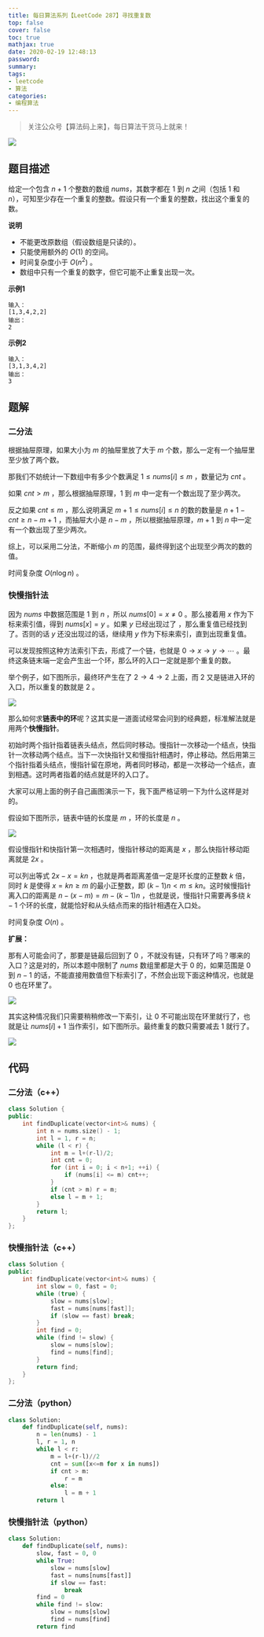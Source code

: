 ```yaml
---
title: 每日算法系列【LeetCode 287】寻找重复数
top: false
cover: false
toc: true
mathjax: true
date: 2020-02-19 12:48:13
password:
summary:
tags:
- leetcode
- 算法
categories:
- 编程算法
---
```


> 关注公众号【算法码上来】，每日算法干货马上就来！

![](/medias/contact.jpg)

## 题目描述
给定一个包含 $n + 1$ 个整数的数组 $nums$，其数字都在 $1$ 到 $n$ 之间（包括 $1$ 和 $n$），可知至少存在一个重复的整数。假设只有一个重复的整数，找出这个重复的数。

**说明**
* 不能更改原数组（假设数组是只读的）。
* 只能使用额外的 $O(1)$ 的空间。
* 时间复杂度小于 $O(n^2)$ 。
* 数组中只有一个重复的数字，但它可能不止重复出现一次。

**示例1**
```text
输入：
[1,3,4,2,2]
输出：
2
```

**示例2**
```text
输入：
[3,1,3,4,2]
输出：
3
```

## 题解
### 二分法
根据抽屉原理，如果大小为 $m$ 的抽屉里放了大于 $m$ 个数，那么一定有一个抽屉里至少放了两个数。

那我们不妨统计一下数组中有多少个数满足 $1 \le nums[i] \le m$ ，数量记为 $cnt$ 。

如果 $cnt > m$ ，那么根据抽屉原理，$1$ 到 $m$ 中一定有一个数出现了至少两次。

反之如果 $cnt \le m$ ，那么说明满足 $m+1 \le nums[i] \le n$ 的数的数量是 $n+1-cnt \ge n-m+1$ ，而抽屉大小是 $n-m$ ，所以根据抽屉原理，$m+1$ 到 $n$ 中一定有一个数出现了至少两次。

综上，可以采用二分法，不断缩小 $m$ 的范围，最终得到这个出现至少两次的数的值。

时间复杂度 $O(n \log n)$ 。

### 快慢指针法
因为 $nums$ 中数据范围是 $1$ 到 $n$ ，所以 $nums[0] = x \neq 0$ 。那么接着用 $x$ 作为下标来索引值，得到 $nums[x] = y$ 。如果 $y$ 已经出现过了 ，那么重复值已经找到了。否则的话 $y$ 还没出现过的话，继续用 $y$ 作为下标来索引，直到出现重复值。

可以发现按照这种方法索引下去，形成了一个链，也就是 $0 \to x \to y \to \cdots$ 。最终这条链末端一定会产生出一个环，那么环的入口一定就是那个重复的数。

举个例子，如下图所示，最终环产生在了 $2 \to 4 \to 2$ 上面，而 $2$ 又是链进入环的入口，所以重复的数就是 $2$ 。

![](1.png)

那么如何求**链表中的环**呢？这其实是一道面试经常会问到的经典题，标准解法就是用两个**快慢指针**。

初始时两个指针指着链表头结点，然后同时移动。慢指针一次移动一个结点，快指针一次移动两个结点。当下一次快指针又和慢指针相遇时，停止移动。然后用第三个指针指着头结点，慢指针留在原地，两者同时移动，都是一次移动一个结点，直到相遇。这时两者指着的结点就是环的入口了。

大家可以用上面的例子自己画图演示一下，我下面严格证明一下为什么这样是对的。

假设如下图所示，链表中链的长度是 $m$ ，环的长度是 $n$ 。

![](4.jpg)

假设慢指针和快指针第一次相遇时，慢指针移动的距离是 $x$ ，那么快指针移动距离就是 $2x$ 。

可以列出等式 $2x - x = kn$ ，也就是两者距离差值一定是环长度的正整数 $k$ 倍，同时 $k$ 是使得 $x = kn \ge m$ 的最小正整数，即 $(k-1)n < m \le kn$。这时候慢指针离入口的距离是 $n - (x - m) = m - (k - 1)n$ ，也就是说，慢指针只需要再多绕 $k-1$ 个环的长度，就能恰好和从头结点而来的指针相遇在入口处。

时间复杂度 $O(n)$ 。

**扩展：**  

那有人可能会问了，那要是链最后回到了 $0$ ，不就没有链，只有环了吗？哪来的入口？这是对的，所以本题中限制了 $nums$ 数组里都是大于 $0$ 的，如果范围是 $0$ 到 $n-1$ 的话，不能直接用数值但下标索引了，不然会出现下面这种情况，也就是 $0$ 也在环里了。

![](2.jpg)

其实这种情况我们只需要稍稍修改一下索引，让 $0$ 不可能出现在环里就行了，也就是让 $nums[i] + 1$ 当作索引，如下图所示。最终重复的数只需要减去 $1$ 就行了。

![](3.jpg)


## 代码
### 二分法（c++）
```cpp
class Solution {
public:
    int findDuplicate(vector<int>& nums) {
        int n = nums.size() - 1;
        int l = 1, r = n;
        while (l < r) {
            int m = l+(r-l)/2;
            int cnt = 0;
            for (int i = 0; i < n+1; ++i) {
                if (nums[i] <= m) cnt++;
            }
            if (cnt > m) r = m;
            else l = m + 1;
        }
        return l;
    }
};
```

### 快慢指针法（c++）
```cpp
class Solution {
public:
    int findDuplicate(vector<int>& nums) {
        int slow = 0, fast = 0;
        while (true) {
            slow = nums[slow];
            fast = nums[nums[fast]];
            if (slow == fast) break;
        }
        int find = 0;
        while (find != slow) {
            slow = nums[slow];
            find = nums[find];
        }
        return find;
    }
};
```

### 二分法（python）
```python
class Solution:
    def findDuplicate(self, nums):
        n = len(nums) - 1
        l, r = 1, n
        while l < r:
            m = l+(r-l)//2
            cnt = sum([x<=m for x in nums])
            if cnt > m:
                r = m
            else:
                l = m + 1
        return l
```

### 快慢指针法（python）
```python
class Solution:
    def findDuplicate(self, nums):
        slow, fast = 0, 0
        while True:
            slow = nums[slow]
            fast = nums[nums[fast]]
            if slow == fast:
                break
        find = 0
        while find != slow:
            slow = nums[slow]
            find = nums[find]
        return find
```